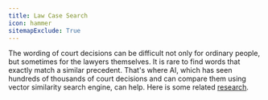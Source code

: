 ```yaml
---
title: Law Case Search
icon: hammer
sitemapExclude: True
---
```


The wording of court decisions can be difficult not only for ordinary people, but sometimes for the lawyers themselves.
It is rare to find words that exactly match a similar precedent. 
That's where AI, which has seen hundreds of thousands of court decisions and can compare them using vector similarity search engine, can help. Here is some related [research](https://arxiv.org/abs/2004.12307).
